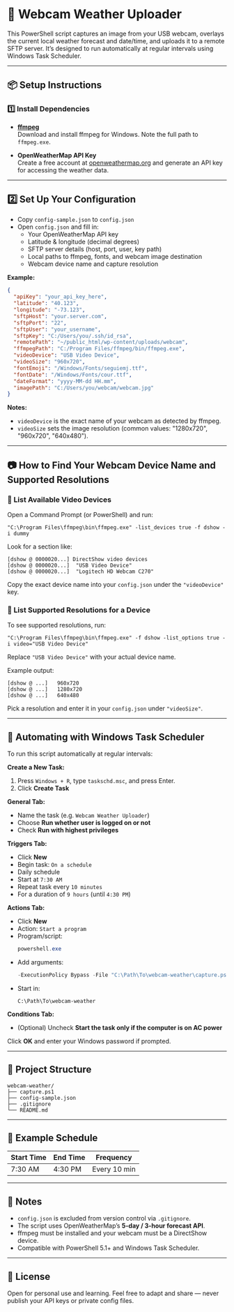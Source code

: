 
# 📸 Webcam Weather Uploader

This PowerShell script captures an image from your USB webcam, overlays the current local weather forecast and date/time, and uploads it to a remote SFTP server. It’s designed to run automatically at regular intervals using Windows Task Scheduler.

---

## 📦 Setup Instructions

### 1️⃣ Install Dependencies

- **[ffmpeg](https://ffmpeg.org/download.html)**  
  Download and install ffmpeg for Windows. Note the full path to `ffmpeg.exe`.

- **OpenWeatherMap API Key**  
  Create a free account at [openweathermap.org](https://openweathermap.org/api) and generate an API key for accessing the weather data.

---

## 2️⃣ Set Up Your Configuration

- Copy `config-sample.json` to `config.json`
- Open `config.json` and fill in:
  - Your OpenWeatherMap API key
  - Latitude & longitude (decimal degrees)
  - SFTP server details (host, port, user, key path)
  - Local paths to ffmpeg, fonts, and webcam image destination
  - Webcam device name and capture resolution

**Example:**
```json
{
  "apiKey": "your_api_key_here",
  "latitude": "40.123",
  "longitude": "-73.123",
  "sftpHost": "your.server.com",
  "sftpPort": "22",
  "sftpUser": "your_username",
  "sftpKey": "C:/Users/you/.ssh/id_rsa",
  "remotePath": "~/public_html/wp-content/uploads/webcam",
  "ffmpegPath": "C:/Program Files/ffmpeg/bin/ffmpeg.exe",
  "videoDevice": "USB Video Device",
  "videoSize": "960x720",
  "fontEmoji": "/Windows/Fonts/seguiemj.ttf",
  "fontDate": "/Windows/Fonts/cour.ttf",
  "dateFormat": "yyyy-MM-dd HH.mm",
  "imagePath": "C:/Users/you/webcam/webcam.jpg"
}
```

**Notes:**
- `videoDevice` is the exact name of your webcam as detected by ffmpeg.
- `videoSize` sets the image resolution (common values: "1280x720", "960x720", "640x480").

---

## 📷 How to Find Your Webcam Device Name and Supported Resolutions

### 📌 List Available Video Devices

Open a Command Prompt (or PowerShell) and run:

```
"C:\Program Files\ffmpeg\bin\ffmpeg.exe" -list_devices true -f dshow -i dummy
```

Look for a section like:
```
[dshow @ 0000020...] DirectShow video devices
[dshow @ 0000020...]  "USB Video Device"
[dshow @ 0000020...]  "Logitech HD Webcam C270"
```

Copy the exact device name into your `config.json` under the `"videoDevice"` key.

### 📌 List Supported Resolutions for a Device

To see supported resolutions, run:

```
"C:\Program Files\ffmpeg\bin\ffmpeg.exe" -f dshow -list_options true -i video="USB Video Device"
```

Replace `"USB Video Device"` with your actual device name.

Example output:
```
[dshow @ ...]   960x720
[dshow @ ...]   1280x720
[dshow @ ...]   640x480
```

Pick a resolution and enter it in your `config.json` under `"videoSize"`.

---

## 📅 Automating with Windows Task Scheduler

To run this script automatically at regular intervals:

**Create a New Task:**
1. Press `Windows + R`, type `taskschd.msc`, and press Enter.
2. Click **Create Task**

**General Tab:**
- Name the task (e.g. `Webcam Weather Uploader`)
- Choose **Run whether user is logged on or not**
- Check **Run with highest privileges**

**Triggers Tab:**
- Click **New**
- Begin task: `On a schedule`
- Daily schedule
- Start at `7:30 AM`
- Repeat task every `10 minutes`
- For a duration of `9 hours` (until `4:30 PM`)

**Actions Tab:**
- Click **New**
- Action: `Start a program`
- Program/script:
  ```powershell
  powershell.exe
  ```
- Add arguments:
  ```powershell
  -ExecutionPolicy Bypass -File "C:\Path\To\webcam-weather\capture.ps1"
  ```
- Start in:
  ```
  C:\Path\To\webcam-weather
  ```

**Conditions Tab:**
- (Optional) Uncheck **Start the task only if the computer is on AC power**

Click **OK** and enter your Windows password if prompted.

---

## 📄 Project Structure

```
webcam-weather/
├── capture.ps1
├── config-sample.json
├── .gitignore
└── README.md
```

---

## 🔄 Example Schedule

| Start Time | End Time | Frequency |
|------------|----------|------------|
| 7:30 AM    | 4:30 PM  | Every 10 min |

---

## 📌 Notes

- `config.json` is excluded from version control via `.gitignore`.
- The script uses OpenWeatherMap’s **5-day / 3-hour forecast API**.
- ffmpeg must be installed and your webcam must be a DirectShow device.
- Compatible with PowerShell 5.1+ and Windows Task Scheduler.

---

## 📃 License

Open for personal use and learning. Feel free to adapt and share — never publish your API keys or private config files.
